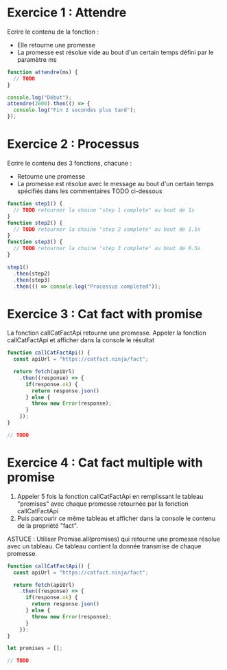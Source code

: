
# Exercice 1 : Attendre

Ecrire le contenu de la fonction :
- Elle retourne une promesse
- La promesse est résolue vide au bout d'un certain temps défini par le paramètre ms

```javascript
function attendre(ms) {
  // TODO
}

console.log("Début");
attendre(2000).then(() => {
  console.log("Fin 2 secondes plus tard");
});
```

# Exercice 2 : Processus

Ecrire le contenu des 3 fonctions, chacune :
- Retourne une promesse
- La promesse est résolue avec le message au bout d'un certain temps
spécifiés dans les commentaires TODO ci-dessous

```javascript
function step1() {
  // TODO retourner la chaine "step 1 complete" au bout de 1s
}
function step2() {
  // TODO retourner la chaine "step 2 complete" au bout de 1.5s
}
function step3() {
  // TODO retourner la chaine "step 3 complete" au bout de 0.5s
}

step1()
  .then(step2)
  .then(step3)
  .then(() => console.log("Processus completed"));
```

# Exercice 3 : Cat fact with promise

La fonction callCatFactApi retourne une promesse.
Appeler la fonction callCatFactApi et afficher dans la console le résultat

```javascript
function callCatFactApi() {
  const apiUrl = "https://catfact.ninja/fact";

  return fetch(apiUrl)
    .then((response) => {
      if(response.ok) {
        return response.json()
      } else {
        throw new Error(response);
      }
    });
}

// TODO

```

# Exercice 4 : Cat fact multiple with promise

1. Appeler 5 fois la fonction callCatFactApi en remplissant le tableau "promises" avec chaque promesse retournée par la fonction callCatFactApi
2. Puis parcourir ce même tableau et afficher dans la console le contenu de la propriété "fact".

ASTUCE : Utiliser Promise.all(promises) qui retourne une promesse résolue avec un tableau.
Ce tableau contient la donnée transmise de chaque promesse.

```javascript
function callCatFactApi() {
  const apiUrl = "https://catfact.ninja/fact";

  return fetch(apiUrl)
    .then((response) => {
      if(response.ok) {
        return response.json()
      } else {
        throw new Error(response);
      }
    });
}

let promises = [];

// TODO

```
